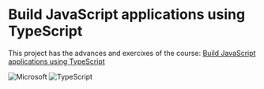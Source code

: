 # Build JavaScript applications using TypeScript

This project has the advances and exercixes of the course: [Build JavaScript applications using TypeScript](https://docs.microsoft.com/en-us/learn/paths/build-javascript-applications-typescript/)

![Microsoft](https://img.shields.io/badge/Microsoft-0078D4?style=for-the-badge&logo=microsoft&logoColor=white)
![TypeScript](https://img.shields.io/badge/typescript-%23007ACC.svg?style=for-the-badge&logo=typescript&logoColor=white)